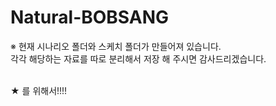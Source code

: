# Natural-BOBSANG

※ 현재 시나리오 폴더와 스케치 폴더가 만들어져 있습니다.<br>
   각각 해당하는 자료를 따로 분리해서 저장 해 주시면 감사드리겠습니다.<br><br>

★ 를 위해서!!!!
